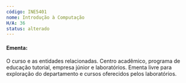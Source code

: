 ```yaml
---
código: INE5401
nome: Introdução à Computação
H/A: 36
status: alterado
---
```


#### Ementa:
O curso e as entidades relacionadas. Centro acadêmico, programa de educação tutorial, empresa júnior e laboratórios. Ementa livre para exploração do departamento e cursos oferecidos pelos laboratórios.
